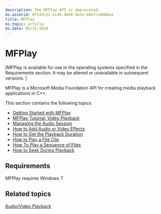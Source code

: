 ```yaml
---
description: The MFPlay API is deprecated.
ms.assetid: 6f143c51-ec46-46d4-9a1e-b04fcc0d8bea
title: MFPlay
ms.topic: article
ms.date: 05/31/2018
---
```


# MFPlay

\[MFPlay is available for use in the operating systems specified in the Requirements section. It may be altered or unavailable in subsequent versions. \]

MFPlay is a Microsoft Media Foundation API for creating media playback applications in C++.

This section contains the following topics.

-   [Getting Started with MFPlay](getting-started-with-mfplay.md)
-   [MFPlay Tutorial: Video Playback](mfplay-tutorial--video-playback.md)
-   [Managing the Audio Session](managing-the-audio-session.md)
-   [How to Add Audio or Video Effects](how-to-add-audio-or-video-effects.md)
-   [How to Get the Playback Duration](how-to-get-the-playback-duration.md)
-   [How to Play a File Clip](how-to-play-a-file-clip.md)
-   [How To Play a Sequence of Files](how-to-play-a-sequence-of-files.md)
-   [How to Seek During Playback](how-to-seek-during-playback.md)

## Requirements

MFPlay requires Windows 7.

## Related topics

<dl> <dt>

[Audio/Video Playback](audio-video-playback.md)
</dt> </dl>

 

 



